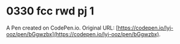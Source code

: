 # 0330 fcc rwd pj 1

A Pen created on CodePen.io. Original URL: [https://codepen.io/lyj-ooz/pen/bGgwzbx](https://codepen.io/lyj-ooz/pen/bGgwzbx).


